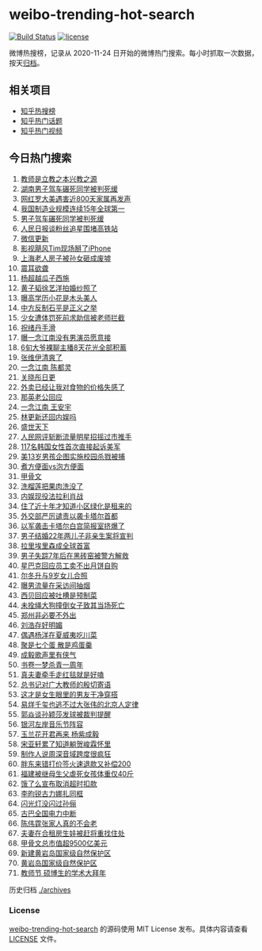 # weibo-trending-hot-search

[![Build Status](https://github.com/justjavac/weibo-trending-hot-search/workflows/ci/badge.svg?branch=master)](https://github.com/justjavac/weibo-trending-hot-search/actions)
[![license](https://img.shields.io/github/license/justjavac/weibo-trending-hot-search)](https://github.com/justjavac/weibo-trending-hot-search/blob/master/LICENSE)

微博热搜榜，记录从 2020-11-24 日开始的微博热门搜索。每小时抓取一次数据，按天[归档](./archives)。

## 相关项目

- [知乎热搜榜](https://github.com/justjavac/zhihu-trending-top-search)
- [知乎热门话题](https://github.com/justjavac/zhihu-trending-hot-questions)
- [知乎热门视频](https://github.com/justjavac/zhihu-trending-hot-video)

## 今日热门搜索

<!-- BEGIN -->
<!-- 最后更新时间 Thu Sep 11 2025 03:07:10 GMT+0800 (China Standard Time) -->

1. [教师是立教之本兴教之源](https://s.weibo.com//weibo?q=%23%E6%95%99%E5%B8%88%E6%98%AF%E7%AB%8B%E6%95%99%E4%B9%8B%E6%9C%AC%E5%85%B4%E6%95%99%E4%B9%8B%E6%BA%90%23&Refer=new_time)
1. [湖南男子驾车碾死同学被判死缓](https://s.weibo.com//weibo?q=%23%E6%B9%96%E5%8D%97%E7%94%B7%E5%AD%90%E9%A9%BE%E8%BD%A6%E7%A2%BE%E6%AD%BB%E5%90%8C%E5%AD%A6%E8%A2%AB%E5%88%A4%E6%AD%BB%E7%BC%93%23&t=31&band_rank=4&Refer=top)
1. [网红罗大美遇害近800天家属再发声](https://s.weibo.com//weibo?q=%23%E7%BD%91%E7%BA%A2%E7%BD%97%E5%A4%A7%E7%BE%8E%E9%81%87%E5%AE%B3%E8%BF%91800%E5%A4%A9%E5%AE%B6%E5%B1%9E%E5%86%8D%E5%8F%91%E5%A3%B0%23&t=31&band_rank=30&Refer=top)
1. [我国制造业规模连续15年全球第一](https://s.weibo.com//weibo?q=%23%E6%88%91%E5%9B%BD%E5%88%B6%E9%80%A0%E4%B8%9A%E8%A7%84%E6%A8%A1%E8%BF%9E%E7%BB%AD15%E5%B9%B4%E5%85%A8%E7%90%83%E7%AC%AC%E4%B8%80%23&t=31&band_rank=3&Refer=top)
1. [男子驾车碾死同学被判死缓](https://s.weibo.com//weibo?q=%23%E7%94%B7%E5%AD%90%E9%A9%BE%E8%BD%A6%E7%A2%BE%E6%AD%BB%E5%90%8C%E5%AD%A6%E8%A2%AB%E5%88%A4%E6%AD%BB%E7%BC%93%23&t=31&band_rank=32&Refer=top)
1. [人民日报谈粉丝追星围堵高铁站](https://s.weibo.com//weibo?q=%23%E4%BA%BA%E6%B0%91%E6%97%A5%E6%8A%A5%E8%B0%88%E7%B2%89%E4%B8%9D%E8%BF%BD%E6%98%9F%E5%9B%B4%E5%A0%B5%E9%AB%98%E9%93%81%E7%AB%99%23&t=31&band_rank=5&Refer=top)
1. [微信更新](https://s.weibo.com//weibo?q=%E5%BE%AE%E4%BF%A1%E6%9B%B4%E6%96%B0&t=31&band_rank=1&Refer=top)
1. [影视飓风Tim现场掰了iPhone](https://s.weibo.com//weibo?q=%E5%BD%B1%E8%A7%86%E9%A3%93%E9%A3%8ETim%E7%8E%B0%E5%9C%BA%E6%8E%B0%E4%BA%86iPhone&t=31&band_rank=7&Refer=top)
1. [上海老人房子被孙女砸成废墟](https://s.weibo.com//weibo?q=%E4%B8%8A%E6%B5%B7%E8%80%81%E4%BA%BA%E6%88%BF%E5%AD%90%E8%A2%AB%E5%AD%99%E5%A5%B3%E7%A0%B8%E6%88%90%E5%BA%9F%E5%A2%9F&t=31&band_rank=6&Refer=top)
1. [震耳欲聋](https://s.weibo.com//weibo?q=%E9%9C%87%E8%80%B3%E6%AC%B2%E8%81%8B&t=31&band_rank=4&Refer=top)
1. [杨超越瓜子西施](https://s.weibo.com//weibo?q=%E6%9D%A8%E8%B6%85%E8%B6%8A%E7%93%9C%E5%AD%90%E8%A5%BF%E6%96%BD&t=31&band_rank=10&Refer=top)
1. [黄子韬徐艺洋拍婚纱照了](https://s.weibo.com//weibo?q=%23%E9%BB%84%E5%AD%90%E9%9F%AC%E5%BE%90%E8%89%BA%E6%B4%8B%E6%8B%8D%E5%A9%9A%E7%BA%B1%E7%85%A7%E4%BA%86%23&t=31&band_rank=14&Refer=top)
1. [曝高学历小花是木头美人](https://s.weibo.com//weibo?q=%23%E6%9B%9D%E9%AB%98%E5%AD%A6%E5%8E%86%E5%B0%8F%E8%8A%B1%E6%98%AF%E6%9C%A8%E5%A4%B4%E7%BE%8E%E4%BA%BA%23&t=31&band_rank=16&Refer=top)
1. [中方反制石平是正义之举](https://s.weibo.com//weibo?q=%23%E4%B8%AD%E6%96%B9%E5%8F%8D%E5%88%B6%E7%9F%B3%E5%B9%B3%E6%98%AF%E6%AD%A3%E4%B9%89%E4%B9%8B%E4%B8%BE%23&t=31&band_rank=13&Refer=top)
1. [少女遭体罚死前求助信被老师拦截](https://s.weibo.com//weibo?q=%23%E5%B0%91%E5%A5%B3%E9%81%AD%E4%BD%93%E7%BD%9A%E6%AD%BB%E5%89%8D%E6%B1%82%E5%8A%A9%E4%BF%A1%E8%A2%AB%E8%80%81%E5%B8%88%E6%8B%A6%E6%88%AA%23&t=31&band_rank=12&Refer=top)
1. [祝绪丹手滑](https://s.weibo.com//weibo?q=%23%E7%A5%9D%E7%BB%AA%E4%B8%B9%E6%89%8B%E6%BB%91%23&t=31&band_rank=15&Refer=top)
1. [曝一念江南没有男演员愿意接](https://s.weibo.com//weibo?q=%23%E6%9B%9D%E4%B8%80%E5%BF%B5%E6%B1%9F%E5%8D%97%E6%B2%A1%E6%9C%89%E7%94%B7%E6%BC%94%E5%91%98%E6%84%BF%E6%84%8F%E6%8E%A5%23&t=31&band_rank=11&Refer=top)
1. [6旬大爷裸聊主播8天花光全部积蓄](https://s.weibo.com//weibo?q=%236%E6%97%AC%E5%A4%A7%E7%88%B7%E8%A3%B8%E8%81%8A%E4%B8%BB%E6%92%AD8%E5%A4%A9%E8%8A%B1%E5%85%89%E5%85%A8%E9%83%A8%E7%A7%AF%E8%93%84%23&t=31&band_rank=19&Refer=top)
1. [张维伊清爽了](https://s.weibo.com//weibo?q=%23%E5%BC%A0%E7%BB%B4%E4%BC%8A%E6%B8%85%E7%88%BD%E4%BA%86%23&t=31&band_rank=18&Refer=top)
1. [一念江南 陈都灵](https://s.weibo.com//weibo?q=%E4%B8%80%E5%BF%B5%E6%B1%9F%E5%8D%97%20%E9%99%88%E9%83%BD%E7%81%B5&t=31&band_rank=13&Refer=top)
1. [关晓彤日更](https://s.weibo.com//weibo?q=%23%E5%85%B3%E6%99%93%E5%BD%A4%E6%97%A5%E6%9B%B4%23&t=31&band_rank=15&Refer=top)
1. [外卖已经让我对食物的价格失感了](https://s.weibo.com//weibo?q=%23%E5%A4%96%E5%8D%96%E5%B7%B2%E7%BB%8F%E8%AE%A9%E6%88%91%E5%AF%B9%E9%A3%9F%E7%89%A9%E7%9A%84%E4%BB%B7%E6%A0%BC%E5%A4%B1%E6%84%9F%E4%BA%86%23&t=31&band_rank=34&Refer=top)
1. [那英老公回应](https://s.weibo.com//weibo?q=%23%E9%82%A3%E8%8B%B1%E8%80%81%E5%85%AC%E5%9B%9E%E5%BA%94%23&t=31&band_rank=18&Refer=top)
1. [一念江南 王安宇](https://s.weibo.com//weibo?q=%E4%B8%80%E5%BF%B5%E6%B1%9F%E5%8D%97%20%E7%8E%8B%E5%AE%89%E5%AE%87&t=31&band_rank=17&Refer=top)
1. [林更新还回内娱吗](https://s.weibo.com//weibo?q=%E6%9E%97%E6%9B%B4%E6%96%B0%E8%BF%98%E5%9B%9E%E5%86%85%E5%A8%B1%E5%90%97&t=31&band_rank=21&Refer=top)
1. [盛世天下](https://s.weibo.com//weibo?q=%E7%9B%9B%E4%B8%96%E5%A4%A9%E4%B8%8B&t=31&band_rank=8&Refer=top)
1. [人民网评斩断流量明星招摇过市推手](https://s.weibo.com//weibo?q=%23%E4%BA%BA%E6%B0%91%E7%BD%91%E8%AF%84%E6%96%A9%E6%96%AD%E6%B5%81%E9%87%8F%E6%98%8E%E6%98%9F%E6%8B%9B%E6%91%87%E8%BF%87%E5%B8%82%E6%8E%A8%E6%89%8B%23&t=31&band_rank=29&Refer=top)
1. [117名韩国女性首次直接起诉美军](https://s.weibo.com//weibo?q=%23117%E5%90%8D%E9%9F%A9%E5%9B%BD%E5%A5%B3%E6%80%A7%E9%A6%96%E6%AC%A1%E7%9B%B4%E6%8E%A5%E8%B5%B7%E8%AF%89%E7%BE%8E%E5%86%9B%23&t=31&band_rank=44&Refer=top)
1. [美13岁男孩企图实施校园杀戮被捕](https://s.weibo.com//weibo?q=%23%E7%BE%8E13%E5%B2%81%E7%94%B7%E5%AD%A9%E4%BC%81%E5%9B%BE%E5%AE%9E%E6%96%BD%E6%A0%A1%E5%9B%AD%E6%9D%80%E6%88%AE%E8%A2%AB%E6%8D%95%23&t=31&band_rank=28&Refer=top)
1. [煮方便面vs泡方便面](https://s.weibo.com//weibo?q=%E7%85%AE%E6%96%B9%E4%BE%BF%E9%9D%A2vs%E6%B3%A1%E6%96%B9%E4%BE%BF%E9%9D%A2&t=31&band_rank=23&Refer=top)
1. [甲骨文](https://s.weibo.com//weibo?q=%E7%94%B2%E9%AA%A8%E6%96%87&t=31&band_rank=25&Refer=top)
1. [洗榴莲把果肉洗没了](https://s.weibo.com//weibo?q=%E6%B4%97%E6%A6%B4%E8%8E%B2%E6%8A%8A%E6%9E%9C%E8%82%89%E6%B4%97%E6%B2%A1%E4%BA%86&t=31&band_rank=32&Refer=top)
1. [内娱现役法拉利肖战](https://s.weibo.com//weibo?q=%E5%86%85%E5%A8%B1%E7%8E%B0%E5%BD%B9%E6%B3%95%E6%8B%89%E5%88%A9%E8%82%96%E6%88%98&t=31&band_rank=24&Refer=top)
1. [住了近十年才知道小区绿化是租来的](https://s.weibo.com//weibo?q=%23%E4%BD%8F%E4%BA%86%E8%BF%91%E5%8D%81%E5%B9%B4%E6%89%8D%E7%9F%A5%E9%81%93%E5%B0%8F%E5%8C%BA%E7%BB%BF%E5%8C%96%E6%98%AF%E7%A7%9F%E6%9D%A5%E7%9A%84%23&t=31&band_rank=38&Refer=top)
1. [外交部严厉谴责以袭卡塔尔首都](https://s.weibo.com//weibo?q=%23%E5%A4%96%E4%BA%A4%E9%83%A8%E4%B8%A5%E5%8E%89%E8%B0%B4%E8%B4%A3%E4%BB%A5%E8%A2%AD%E5%8D%A1%E5%A1%94%E5%B0%94%E9%A6%96%E9%83%BD%23&t=31&band_rank=25&Refer=top)
1. [以军袭击卡塔尔白宫简报室挤爆了](https://s.weibo.com//weibo?q=%23%E4%BB%A5%E5%86%9B%E8%A2%AD%E5%87%BB%E5%8D%A1%E5%A1%94%E5%B0%94%E7%99%BD%E5%AE%AB%E7%AE%80%E6%8A%A5%E5%AE%A4%E6%8C%A4%E7%88%86%E4%BA%86%23&t=31&band_rank=37&Refer=top)
1. [男子结婚22年两儿子非亲生案将宣判](https://s.weibo.com//weibo?q=%23%E7%94%B7%E5%AD%90%E7%BB%93%E5%A9%9A22%E5%B9%B4%E4%B8%A4%E5%84%BF%E5%AD%90%E9%9D%9E%E4%BA%B2%E7%94%9F%E6%A1%88%E5%B0%86%E5%AE%A3%E5%88%A4%23&t=31&band_rank=37&Refer=top)
1. [拉里埃里森成全球首富](https://s.weibo.com//weibo?q=%23%E6%8B%89%E9%87%8C%E5%9F%83%E9%87%8C%E6%A3%AE%E6%88%90%E5%85%A8%E7%90%83%E9%A6%96%E5%AF%8C%23&t=31&band_rank=2&Refer=top)
1. [男子失踪7年后在黑砖窑被警方解救](https://s.weibo.com//weibo?q=%23%E7%94%B7%E5%AD%90%E5%A4%B1%E8%B8%AA7%E5%B9%B4%E5%90%8E%E5%9C%A8%E9%BB%91%E7%A0%96%E7%AA%91%E8%A2%AB%E8%AD%A6%E6%96%B9%E8%A7%A3%E6%95%91%23&t=31&band_rank=46&Refer=top)
1. [星巴克回应员工卖不出月饼自购](https://s.weibo.com//weibo?q=%23%E6%98%9F%E5%B7%B4%E5%85%8B%E5%9B%9E%E5%BA%94%E5%91%98%E5%B7%A5%E5%8D%96%E4%B8%8D%E5%87%BA%E6%9C%88%E9%A5%BC%E8%87%AA%E8%B4%AD%23&t=31&band_rank=39&Refer=top)
1. [尔冬升与9岁女儿合照](https://s.weibo.com//weibo?q=%23%E5%B0%94%E5%86%AC%E5%8D%87%E4%B8%8E9%E5%B2%81%E5%A5%B3%E5%84%BF%E5%90%88%E7%85%A7%23&t=31&band_rank=47&Refer=top)
1. [曝男流量在采访间抽烟](https://s.weibo.com//weibo?q=%23%E6%9B%9D%E7%94%B7%E6%B5%81%E9%87%8F%E5%9C%A8%E9%87%87%E8%AE%BF%E9%97%B4%E6%8A%BD%E7%83%9F%23&t=31&band_rank=50&Refer=top)
1. [西贝回应被吐槽是预制菜](https://s.weibo.com//weibo?q=%23%E8%A5%BF%E8%B4%9D%E5%9B%9E%E5%BA%94%E8%A2%AB%E5%90%90%E6%A7%BD%E6%98%AF%E9%A2%84%E5%88%B6%E8%8F%9C%23&t=31&band_rank=9&Refer=top)
1. [未拴绳大狗撞倒女子致其当场死亡](https://s.weibo.com//weibo?q=%23%E6%9C%AA%E6%8B%B4%E7%BB%B3%E5%A4%A7%E7%8B%97%E6%92%9E%E5%80%92%E5%A5%B3%E5%AD%90%E8%87%B4%E5%85%B6%E5%BD%93%E5%9C%BA%E6%AD%BB%E4%BA%A1%23&t=31&band_rank=36&Refer=top)
1. [郑州非必要不外出](https://s.weibo.com//weibo?q=%23%E9%83%91%E5%B7%9E%E9%9D%9E%E5%BF%85%E8%A6%81%E4%B8%8D%E5%A4%96%E5%87%BA%23&t=31&band_rank=41&Refer=top)
1. [刘浩存好明媚](https://s.weibo.com//weibo?q=%23%E5%88%98%E6%B5%A9%E5%AD%98%E5%A5%BD%E6%98%8E%E5%AA%9A%23&t=31&band_rank=22&Refer=top)
1. [偶遇杨洋在夏威夷吃川菜](https://s.weibo.com//weibo?q=%23%E5%81%B6%E9%81%87%E6%9D%A8%E6%B4%8B%E5%9C%A8%E5%A4%8F%E5%A8%81%E5%A4%B7%E5%90%83%E5%B7%9D%E8%8F%9C%23&t=31&band_rank=32&Refer=top)
1. [聚是七个蛋 散是鸡蛋羹](https://s.weibo.com//weibo?q=%E8%81%9A%E6%98%AF%E4%B8%83%E4%B8%AA%E8%9B%8B%20%E6%95%A3%E6%98%AF%E9%B8%A1%E8%9B%8B%E7%BE%B9&t=31&band_rank=20&Refer=top)
1. [成毅歌声里有侠气](https://s.weibo.com//weibo?q=%23%E6%88%90%E6%AF%85%E6%AD%8C%E5%A3%B0%E9%87%8C%E6%9C%89%E4%BE%A0%E6%B0%94%23&t=31&band_rank=48&Refer=top)
1. [书卷一梦杀青一周年](https://s.weibo.com//weibo?q=%E4%B9%A6%E5%8D%B7%E4%B8%80%E6%A2%A6%E6%9D%80%E9%9D%92%E4%B8%80%E5%91%A8%E5%B9%B4&t=31&band_rank=49&Refer=top)
1. [真夫妻牵手走红毯就是好嗑](https://s.weibo.com//weibo?q=%E7%9C%9F%E5%A4%AB%E5%A6%BB%E7%89%B5%E6%89%8B%E8%B5%B0%E7%BA%A2%E6%AF%AF%E5%B0%B1%E6%98%AF%E5%A5%BD%E5%97%91&t=31&band_rank=50&Refer=top)
1. [总书记对广大教师的殷切寄语](https://s.weibo.com//weibo?q=%23%E6%80%BB%E4%B9%A6%E8%AE%B0%E5%AF%B9%E5%B9%BF%E5%A4%A7%E6%95%99%E5%B8%88%E7%9A%84%E6%AE%B7%E5%88%87%E5%AF%84%E8%AF%AD%23&Refer=new_time)
1. [这才是女生眼里的男友干净穿搭](https://s.weibo.com//weibo?q=%E8%BF%99%E6%89%8D%E6%98%AF%E5%A5%B3%E7%94%9F%E7%9C%BC%E9%87%8C%E7%9A%84%E7%94%B7%E5%8F%8B%E5%B9%B2%E5%87%80%E7%A9%BF%E6%90%AD&t=31&band_rank=35&Refer=top)
1. [易烊千玺也逃不过大张伟的北京人定律](https://s.weibo.com//weibo?q=%E6%98%93%E7%83%8A%E5%8D%83%E7%8E%BA%E4%B9%9F%E9%80%83%E4%B8%8D%E8%BF%87%E5%A4%A7%E5%BC%A0%E4%BC%9F%E7%9A%84%E5%8C%97%E4%BA%AC%E4%BA%BA%E5%AE%9A%E5%BE%8B&t=31&band_rank=42&Refer=top)
1. [郭焱谈孙颖莎发球被裁判提醒](https://s.weibo.com//weibo?q=%23%E9%83%AD%E7%84%B1%E8%B0%88%E5%AD%99%E9%A2%96%E8%8E%8E%E5%8F%91%E7%90%83%E8%A2%AB%E8%A3%81%E5%88%A4%E6%8F%90%E9%86%92%23&t=31&band_rank=45&Refer=top)
1. [银河左岸音乐节阵容](https://s.weibo.com//weibo?q=%E9%93%B6%E6%B2%B3%E5%B7%A6%E5%B2%B8%E9%9F%B3%E4%B9%90%E8%8A%82%E9%98%B5%E5%AE%B9&t=31&band_rank=26&Refer=top)
1. [玉兰花开君再来 杨紫成毅](https://s.weibo.com//weibo?q=%E7%8E%89%E5%85%B0%E8%8A%B1%E5%BC%80%E5%90%9B%E5%86%8D%E6%9D%A5%20%E6%9D%A8%E7%B4%AB%E6%88%90%E6%AF%85&t=31&band_rank=33&Refer=top)
1. [宋亚轩累了知道躺贺峻霖怀里](https://s.weibo.com//weibo?q=%E5%AE%8B%E4%BA%9A%E8%BD%A9%E7%B4%AF%E4%BA%86%E7%9F%A5%E9%81%93%E8%BA%BA%E8%B4%BA%E5%B3%BB%E9%9C%96%E6%80%80%E9%87%8C&t=31&band_rank=30&Refer=top)
1. [制作人说周深音域跨度很疯狂](https://s.weibo.com//weibo?q=%E5%88%B6%E4%BD%9C%E4%BA%BA%E8%AF%B4%E5%91%A8%E6%B7%B1%E9%9F%B3%E5%9F%9F%E8%B7%A8%E5%BA%A6%E5%BE%88%E7%96%AF%E7%8B%82&t=31&band_rank=50&Refer=top)
1. [胖东来错打价签火速退款又补偿200](https://s.weibo.com//weibo?q=%23%E8%83%96%E4%B8%9C%E6%9D%A5%E9%94%99%E6%89%93%E4%BB%B7%E7%AD%BE%E7%81%AB%E9%80%9F%E9%80%80%E6%AC%BE%E5%8F%88%E8%A1%A5%E5%81%BF200%23&t=31&band_rank=39&Refer=top)
1. [福建被继母生父虐死女孩体重仅40斤](https://s.weibo.com//weibo?q=%23%E7%A6%8F%E5%BB%BA%E8%A2%AB%E7%BB%A7%E6%AF%8D%E7%94%9F%E7%88%B6%E8%99%90%E6%AD%BB%E5%A5%B3%E5%AD%A9%E4%BD%93%E9%87%8D%E4%BB%8540%E6%96%A4%23&t=31&band_rank=37&Refer=top)
1. [饿了么宣布取消超时扣款](https://s.weibo.com//weibo?q=%23%E9%A5%BF%E4%BA%86%E4%B9%88%E5%AE%A3%E5%B8%83%E5%8F%96%E6%B6%88%E8%B6%85%E6%97%B6%E6%89%A3%E6%AC%BE%23&t=31&band_rank=43&Refer=top)
1. [李昀锐古力娜扎同框](https://s.weibo.com//weibo?q=%23%E6%9D%8E%E6%98%80%E9%94%90%E5%8F%A4%E5%8A%9B%E5%A8%9C%E6%89%8E%E5%90%8C%E6%A1%86%23&t=31&band_rank=28&Refer=top)
1. [闪光灯没闪过孙俪](https://s.weibo.com//weibo?q=%E9%97%AA%E5%85%89%E7%81%AF%E6%B2%A1%E9%97%AA%E8%BF%87%E5%AD%99%E4%BF%AA&t=31&band_rank=27&Refer=top)
1. [古巴全国电力中断](https://s.weibo.com//weibo?q=%23%E5%8F%A4%E5%B7%B4%E5%85%A8%E5%9B%BD%E7%94%B5%E5%8A%9B%E4%B8%AD%E6%96%AD%23&t=31&band_rank=31&Refer=top)
1. [陈伟霆张家人真的不会老](https://s.weibo.com//weibo?q=%E9%99%88%E4%BC%9F%E9%9C%86%E5%BC%A0%E5%AE%B6%E4%BA%BA%E7%9C%9F%E7%9A%84%E4%B8%8D%E4%BC%9A%E8%80%81&t=31&band_rank=40&Refer=top)
1. [夫妻在合租房生娃被赶将重找住处](https://s.weibo.com//weibo?q=%23%E5%A4%AB%E5%A6%BB%E5%9C%A8%E5%90%88%E7%A7%9F%E6%88%BF%E7%94%9F%E5%A8%83%E8%A2%AB%E8%B5%B6%E5%B0%86%E9%87%8D%E6%89%BE%E4%BD%8F%E5%A4%84%23&t=31&band_rank=42&Refer=top)
1. [甲骨文总市值超9500亿美元](https://s.weibo.com//weibo?q=%23%E7%94%B2%E9%AA%A8%E6%96%87%E6%80%BB%E5%B8%82%E5%80%BC%E8%B6%859500%E4%BA%BF%E7%BE%8E%E5%85%83%23&t=31&band_rank=44&Refer=top)
1. [新建黄岩岛国家级自然保护区](https://s.weibo.com//weibo?q=%23%E6%96%B0%E5%BB%BA%E9%BB%84%E5%B2%A9%E5%B2%9B%E5%9B%BD%E5%AE%B6%E7%BA%A7%E8%87%AA%E7%84%B6%E4%BF%9D%E6%8A%A4%E5%8C%BA%23&t=31&band_rank=46&Refer=top)
1. [黄岩岛国家级自然保护区](https://s.weibo.com//weibo?q=%23%E9%BB%84%E5%B2%A9%E5%B2%9B%E5%9B%BD%E5%AE%B6%E7%BA%A7%E8%87%AA%E7%84%B6%E4%BF%9D%E6%8A%A4%E5%8C%BA%23&t=31&band_rank=48&Refer=top)
1. [教师节 硕博生的学术大拜年](https://s.weibo.com//weibo?q=%E6%95%99%E5%B8%88%E8%8A%82%20%E7%A1%95%E5%8D%9A%E7%94%9F%E7%9A%84%E5%AD%A6%E6%9C%AF%E5%A4%A7%E6%8B%9C%E5%B9%B4&t=31&band_rank=49&Refer=top)

<!-- END -->

历史归档 [./archives](./archives)

### License

[weibo-trending-hot-search](https://github.com/justjavac/weibo-trending-hot-search) 的源码使用 MIT License
发布。具体内容请查看 [LICENSE](./LICENSE) 文件。
